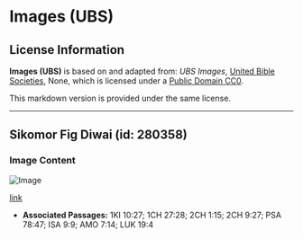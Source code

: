 # Images (UBS)

## License Information

**Images (UBS)** is based on and adapted from: _UBS Images_, [United Bible Societies](https://unitedbiblesocieties.org/), None, which is licensed under a [Public Domain CC0](https://creativecommons.org/public-domain/cc0/).

This markdown version is provided under the same license.



--------------------------------

## Sikomor Fig Diwai (id: 280358)

### Image Content

![Image](https://cdn.aquifer.bible/aquifer-content/resources/Media/WEB-0851_sycomore_fig_tree.jpg)

[link](https://cdn.aquifer.bible/aquifer-content/resources/Media/WEB-0851_sycomore_fig_tree.jpg)

* **Associated Passages:** 1KI 10:27; 1CH 27:28; 2CH 1:15; 2CH 9:27; PSA 78:47; ISA 9:9; AMO 7:14; LUK 19:4

